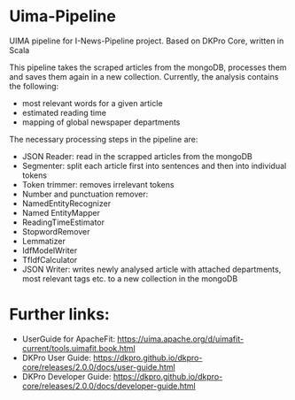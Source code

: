 # Uima-Pipeline
UIMA pipeline for I-News-Pipeline project. Based on DKPro Core, written in Scala

This pipeline takes the scraped articles from the mongoDB, processes them and saves them again in a new collection. Currently, the analysis contains the following:
* most relevant words for a given article
* estimated reading time
* mapping of global newspaper departments

The necessary processing steps in the pipeline are:
* JSON Reader: read in the scrapped articles from the mongoDB
* Segmenter: split each article first into sentences and then into individual tokens
* Token trimmer: removes irrelevant tokens
* Number and punctuation remover:
* NamedEntityRecognizer
* Named EntityMapper
* ReadingTimeEstimator
* StopwordRemover
* Lemmatizer
* IdfModelWriter
* TfIdfCalculator
* JSON Writer: writes newly analysed article with attached departments, most relevant tags etc. to a new collection in the mongoDB





# Further links:
* UserGuide for ApacheFit: https://uima.apache.org/d/uimafit-current/tools.uimafit.book.html
* DKPro User Guide: https://dkpro.github.io/dkpro-core/releases/2.0.0/docs/user-guide.html
* DKPro Developer Guide: https://dkpro.github.io/dkpro-core/releases/2.0.0/docs/developer-guide.html
